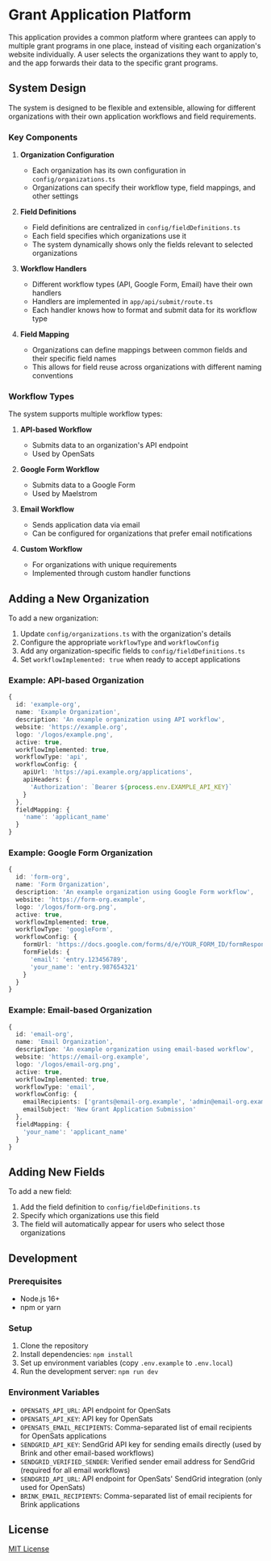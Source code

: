 # Grant Application Platform

This application provides a common platform where grantees can apply to multiple grant programs in one place, instead of visiting each organization's website individually. A user selects the organizations they want to apply to, and the app forwards their data to the specific grant programs.

## System Design

The system is designed to be flexible and extensible, allowing for different organizations with their own application workflows and field requirements.

### Key Components

1. **Organization Configuration**
   - Each organization has its own configuration in `config/organizations.ts`
   - Organizations can specify their workflow type, field mappings, and other settings

2. **Field Definitions**
   - Field definitions are centralized in `config/fieldDefinitions.ts`
   - Each field specifies which organizations use it
   - The system dynamically shows only the fields relevant to selected organizations

3. **Workflow Handlers**
   - Different workflow types (API, Google Form, Email) have their own handlers
   - Handlers are implemented in `app/api/submit/route.ts`
   - Each handler knows how to format and submit data for its workflow type

4. **Field Mapping**
   - Organizations can define mappings between common fields and their specific field names
   - This allows for field reuse across organizations with different naming conventions

### Workflow Types

The system supports multiple workflow types:

1. **API-based Workflow**
   - Submits data to an organization's API endpoint
   - Used by OpenSats

2. **Google Form Workflow**
   - Submits data to a Google Form
   - Used by Maelstrom

3. **Email Workflow**
   - Sends application data via email
   - Can be configured for organizations that prefer email notifications

4. **Custom Workflow**
   - For organizations with unique requirements
   - Implemented through custom handler functions

## Adding a New Organization

To add a new organization:

1. Update `config/organizations.ts` with the organization's details
2. Configure the appropriate `workflowType` and `workflowConfig`
3. Add any organization-specific fields to `config/fieldDefinitions.ts`
4. Set `workflowImplemented: true` when ready to accept applications

### Example: API-based Organization

```typescript
{
  id: 'example-org',
  name: 'Example Organization',
  description: 'An example organization using API workflow',
  website: 'https://example.org',
  logo: '/logos/example.png',
  active: true,
  workflowImplemented: true,
  workflowType: 'api',
  workflowConfig: {
    apiUrl: 'https://api.example.org/applications',
    apiHeaders: {
      'Authorization': `Bearer ${process.env.EXAMPLE_API_KEY}`
    }
  },
  fieldMapping: {
    'name': 'applicant_name'
  }
}
```

### Example: Google Form Organization

```typescript
{
  id: 'form-org',
  name: 'Form Organization',
  description: 'An example organization using Google Form workflow',
  website: 'https://form-org.example',
  logo: '/logos/form-org.png',
  active: true,
  workflowImplemented: true,
  workflowType: 'googleForm',
  workflowConfig: {
    formUrl: 'https://docs.google.com/forms/d/e/YOUR_FORM_ID/formResponse',
    formFields: {
      'email': 'entry.123456789',
      'your_name': 'entry.987654321'
    }
  }
}
```

### Example: Email-based Organization

```typescript
{
  id: 'email-org',
  name: 'Email Organization',
  description: 'An example organization using email-based workflow',
  website: 'https://email-org.example',
  logo: '/logos/email-org.png',
  active: true,
  workflowImplemented: true,
  workflowType: 'email',
  workflowConfig: {
    emailRecipients: ['grants@email-org.example', 'admin@email-org.example'],
    emailSubject: 'New Grant Application Submission'
  },
  fieldMapping: {
    'your_name': 'applicant_name'
  }
}
```

## Adding New Fields

To add a new field:

1. Add the field definition to `config/fieldDefinitions.ts`
2. Specify which organizations use this field
3. The field will automatically appear for users who select those organizations

## Development

### Prerequisites

- Node.js 16+
- npm or yarn

### Setup

1. Clone the repository
2. Install dependencies: `npm install`
3. Set up environment variables (copy `.env.example` to `.env.local`)
4. Run the development server: `npm run dev`

### Environment Variables

- `OPENSATS_API_URL`: API endpoint for OpenSats
- `OPENSATS_API_KEY`: API key for OpenSats
- `OPENSATS_EMAIL_RECIPIENTS`: Comma-separated list of email recipients for OpenSats applications
- `SENDGRID_API_KEY`: SendGrid API key for sending emails directly (used by Brink and other email-based workflows)
- `SENDGRID_VERIFIED_SENDER`: Verified sender email address for SendGrid (required for all email workflows)
- `SENDGRID_API_URL`: API endpoint for OpenSats' SendGrid integration (only used for OpenSats)
- `BRINK_EMAIL_RECIPIENTS`: Comma-separated list of email recipients for Brink applications

## License

[MIT License](LICENSE)
